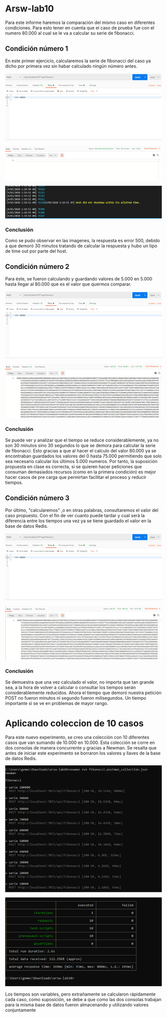 # Arsw-lab10

Para este informe haremos la comparación del mismo caso en diferentes condiciones. Para esto tener en cuenta que el caso de prueba fue con el numero 80.000 al cual se le va a calcular su serie de fibonacci.

## Condición número 1

En este primer ejercicio, calcularemos la serie de fibonacci del caso ya dicho por primera vez sin habar calculado ningún número antes.

![](https://github.com/CarlosGomez380/arsw-lab10/blob/master/Images/80000%20case.PNG)

![](https://github.com/CarlosGomez380/arsw-lab10/blob/master/Images/80000ResponseError.PNG)

![](https://github.com/CarlosGomez380/arsw-lab10/blob/master/Images/80000CauseError.PNG)

### Conclusión 

Como se pudo observar en las imagenes, la respuesta es error 500, debido a que demoró 30 minutos tratando de calcular la respuesta y hubo un tipo de time out por parte del host.

## Condición número 2

Para éste, se fueron calculando y guardando valores de 5.000 en 5.000 hasta llegar al 80.000 que es el valor que quermos comparar.

![](https://github.com/CarlosGomez380/arsw-lab10/blob/master/Images/80000%20case.PNG)

![](https://github.com/CarlosGomez380/arsw-lab10/blob/master/Images/80000Load.PNG)

### Conclusión 

Se puede ver y analizar que el tiempo se reduce considerablemente, ya no son 30 minutos sino 30 segundos lo que se demora para calcular la serie de fibonacci. Esto gracias a que al hacer el calculo del valor 80.000 ya se encontraban guardados los valores del 0 hasta 75.000 permitiendo que solo sea necesario calcular los últimos 5.000 numeros. Por tanto, la suposición propuesta en clase es correcta, si se quieren hacer peticiones que consuman demasiados recursos (como en la primera condición) es mejor hacer casos de pre carga que permirtan facilitar el proceso y reducir tiempos.

## Condición número 3

Por último, "calcularemos" ,o en otras palabras, consultaremos el valor del caso propuesto. Con el fin de ver cuanto puede tardar y cual será la diferencia entre los tiempos una vez ya se tiene guardado el valor en la base de datos Redis.

![](https://github.com/CarlosGomez380/arsw-lab10/blob/master/Images/80000%20case.PNG)

![](https://github.com/CarlosGomez380/arsw-lab10/blob/master/Images/80000Cache.PNG)

### Conclusión

Se demuestra que una vez calculado el valor, no importa que tan grande sea, a la hora de volver a calcular o consultar los tiempos serán considerablemente reducidos. Ahora el tiempo que demoró nuestra petición POST no fueron minutos ni segundo fueron milisegundos. Un tiempo importante si se ve en problemas de mayor rango. 

# Aplicando coleccion de 10 casos 

Para este nuevo experimento, se creo una colección con 10 diferentes casos que van sumando de 10.000 en 10.000. Esta colección se corre en dos consolas de manera concurrente y gracias a Newman. Se resalta que antes de iniciar este experimento se borraron los valores y llaves de la base de datos Redis.

![](https://github.com/CarlosGomez380/arsw-lab10/blob/master/Images/NewmanCases.PNG)

![](https://github.com/CarlosGomez380/arsw-lab10/blob/master/Images/NewmanResponses.PNG)

Los tiempos son variables, pero extrañamente se calcularon rápidamente cada caso, como suposición, se debe a que como las dos consolas trabajan para la misma base de datos fueron almacenando y utilizando valores conjuntamente 
